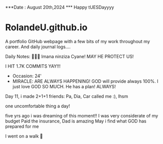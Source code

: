***Date : August 20th,2024 *** Happy tUESDayyyy
# RolandeU.github.io

A portfolio GitHub webpage with a few bits of my work throughout my career. And daily journal logs....

Daily Notes:
💚🙏🏾 Imana ninziza Cyane! MAY HE PROTECT US!

I HIT 1.7K COMMITS YAY!!!

- Occasion: 24'
- MIRACLE: ARE ALWAYS HAPPENING!
GOD will provide always 100%. I just love GOD SO MUCH. He has a plan!
ALWAYS!

Day 11, i made 2+1+1 friends:
Pa, Dia, Car called me :), lhsm


one uncomfortable thing a day!

five yrs ago i was dreaming of this moment!!
I was very considerate of my budget
Paid the insurance, Dad is amazing
May i find what GOD has prepared for me

I went on a walk 💚







